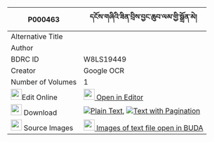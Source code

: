 |P000463|དངོས་གཞིའི་ཟིན་བྲིས་བྱང་ཆུབ་ལམ་གྱི་སྒྲོན་མེ། 
| --- | --- 
|Alternative Title |
|Author | 
|BDRC ID | W8LS19449
|Creator | Google OCR
|Number of Volumes| 1
|<img width="25" src="https://img.icons8.com/color/25/000000/edit-property.png">Edit Online| [<img width="25" src="https://avatars.githubusercontent.com/u/45091458?s=200&v=4"> Open in Editor](http://editor.openpecha.org/P000463)
|<img width="25" src="https://img.icons8.com/fluent/48/000000/download-2.png"/>  Download | [![](https://img.icons8.com/color/20/000000/txt.png)Plain Text](https://github.com/Openpecha/P000463/releases/download/v1/ngoshyi_i_zindri_changchub_lam_plain_P000463.zip), [![](https://img.icons8.com/color/20/000000/txt.png)Text with Pagination](https://github.com/Openpecha/P000463/releases/download/v1/ngoshyi_i_zindri_changchub_lam_pages_P000463.zip)
|<img width="25" src="https://img.icons8.com/plasticine/100/000000/pictures-folder.png"/>  Source Images | [<img width="25" src="https://library.bdrc.io/icons/BUDA-small.svg"> Images of text file open in BUDA](https://library.bdrc.io/show/bdr:W8LS19449)